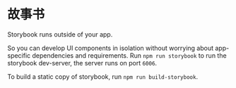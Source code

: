 # 故事书

Storybook runs outside of your app.

So you can develop UI components in isolation without worrying about app-specific dependencies and requirements.
Run `npm run storybook` to run the storybook dev-server, the server runs on port `6006`.

To build a static copy of storybook, run `npm run build-storybook`.
